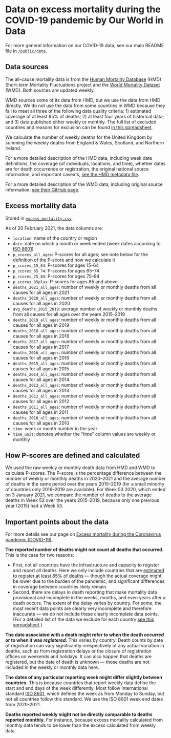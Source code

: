# Data on excess mortality during the COVID-19 pandemic by Our World in Data

For more general information on our COVID-19 data, see our main README file in [`/public/data`](https://github.com/owid/covid-19-data/tree/master/public/data).

## Data sources

The all-cause mortality data is from the [Human Mortality Database](https://www.mortality.org/) (HMD) Short-term Mortality Fluctuations project and the [World Mortality Dataset](https://github.com/akarlinsky/world_mortality) (WMD). Both sources are updated weekly.

WMD sources some of its data from HMD, but we use the data from HMD directly. We do not use the data from some countries in WMD because they fail to meet all three of the following data quality criteria: 1) estimated coverage of at least 85% of deaths; 2) at least four years of historical data; and 3) data published either weekly or monthly. The full list of excluded countries and reasons for exclusion can be found [in this spreadsheet](https://docs.google.com/spreadsheets/d/1JPMtzsx-smO3_K4ReK_HMeuVLEzVZ71qHghSuAfG788/edit?usp=sharing).

We calculate the number of weekly deaths for the United Kingdom by summing the weekly deaths from England & Wales, Scotland, and Northern Ireland.

For a more detailed description of the HMD data, including week date definitions, the coverage (of individuals, locations, and time), whether dates are for death occurrence or registration, the original national source information, and important caveats, [see the HMD metadata file](https://www.mortality.org/Public/STMF_DOC/STMFmetadata.pdf).

For a more detailed description of the WMD data, including original source information, [see their GitHub page](https://github.com/akarlinsky/world_mortality).

## Excess mortality data

Stored in [`excess_mortality.csv`](https://github.com/owid/covid-19-data/blob/master/public/data/excess_mortality/excess_mortality.csv).

As of 20 February 2021, the data columns are:

- `location`: name of the country or region
- `date`: date on which a month or week ended (week dates according to [ISO 8601](https://en.wikipedia.org/wiki/ISO_week_date))
- `p_scores_all_ages`: P-scores for all ages; see note below for the definition of the P-score and how we calculate it
- `p_scores_15_64`: P-scores for ages 15–64
- `p_scores_65_74`: P-scores for ages 65–74
- `p_scores_75_84`: P-scores for ages 75–84
- `p_scores_85plus`: P-scores for ages 85 and above
- `deaths_2021_all_ages`: number of weekly or monthly deaths from all causes for all ages in 2021
- `deaths_2020_all_ages`: number of weekly or monthly deaths from all causes for all ages in 2020
- `avg_deaths_2015_2019`: average number of weekly or monthly deaths from all causes for all ages over the years 2015–2019
- `deaths_2019_all_ages`: number of weekly or monthly deaths from all causes for all ages in 2019
- `deaths_2018_all_ages`: number of weekly or monthly deaths from all causes for all ages in 2018
- `deaths_2017_all_ages`: number of weekly or monthly deaths from all causes for all ages in 2017
- `deaths_2016_all_ages`: number of weekly or monthly deaths from all causes for all ages in 2016
- `deaths_2015_all_ages`: number of weekly or monthly deaths from all causes for all ages in 2015
- `deaths_2014_all_ages`: number of weekly or monthly deaths from all causes for all ages in 2014
- `deaths_2013_all_ages`: number of weekly or monthly deaths from all causes for all ages in 2013
- `deaths_2012_all_ages`: number of weekly or monthly deaths from all causes for all ages in 2012
- `deaths_2011_all_ages`: number of weekly or monthly deaths from all causes for all ages in 2011
- `deaths_2010_all_ages`: number of weekly or monthly deaths from all causes for all ages in 2010
- `time`: week or month number in the year
- `time_unit`: denotes whether the “time” column values are weekly or monthly

## How P-scores are defined and calculated

We used the raw weekly or monthly death data from HMD and WMD to calculate P-scores. The P-score is the percentage difference between the number of weekly or monthly deaths in 2020–2021 and the average number of deaths in the same period over the years 2015–2019 (for a small minority of countries only 2016–2019 are available). For Week 53 2020, which ended on 3 January 2021, we compare the number of deaths to the average deaths in Week 52 over the years 2015–2019, because only one previous year (2015) had a Week 53.

## Important points about the data

For more details see our page on [Excess mortality during the Coronavirus pandemic (COVID-19)](https://ourworldindata.org/excess-mortality-covid).

**The reported number of deaths might not count all deaths that occurred.** This is the case for two reasons:

- First, not all countries have the infrastructure and capacity to register and report all deaths. Here we only include countries that are [estimated to register at least 85% of deaths](https://unstats.un.org/unsd/demographic-social/crvs/#coverage) — though the actual coverage might be lower due to the burden of the pandemic, and significant differences in coverage between countries likely remain.
- Second, there are delays in death reporting that make mortality data provisional and incomplete in the weeks, months, and even years after a death occurs. The extent of the delay varies by country. For some, the most recent data points are clearly very incomplete and therefore inaccurate — we do not include these clearly incomplete data points. (For a detailed list of the data we exclude for each country [see this spreadsheet](https://docs.google.com/spreadsheets/d/1Z_mnVOvI9GVLiJRG1_3ond-Vs1GTseHVv1w-pF2o6Bs/edit?usp=sharing).)

**The date associated with a death might refer to when the death _occurred_ or to when it was _registered_.** This varies by country. Death counts by date of registration can vary significantly irrespectively of any actual variation in deaths, such as from registration delays or the closure of registration offices on weekends and holidays. It can also happen that deaths are registered, but the date of death is unknown — those deaths are not included in the weekly or monthly data here.

**The dates of any particular reporting week might differ slightly between countries.** This is because countries that report weekly data define the start and end days of the week differently. Most follow international standard [ISO 8601](https://en.wikipedia.org/wiki/ISO_week_date), which defines the week as from Monday to Sunday, but not all countries follow this standard. We use the ISO 8601 week end dates from 2020-2021.

**Deaths reported weekly might not be directly comparable to deaths reported monthly.** For instance, because excess mortality calculated from monthly data tends to be lower than the excess calculated from weekly data.
